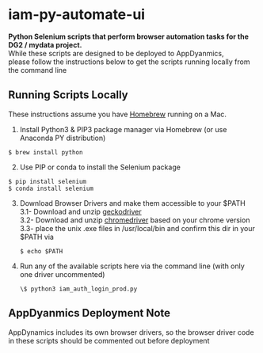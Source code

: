 # iam-py-automate-ui

**Python Selenium scripts that perform browser automation tasks for the DG2 / mydata project.**<br />
While these scripts are designed to be deployed to AppDyanmics, <br />
please follow the instructions below to get the scripts running locally from the command line

## Running Scripts Locally

These instructions assume you have [Homebrew](https://brew.sh/) running on a Mac.

1. Install Python3 & PIP3 package manager via Homebrew (or use Anaconda PY distribution)
<pre><code>$ brew install python</code></pre>
2. Use PIP or conda to install the Selenium package
<pre>
<code>$ pip install selenium</code>
<code>$ conda install selenium</code>
</pre>

3. Download Browser Drivers and make them accessible to your $PATH<br />
    3.1- Download and unzip [geckodriver](https://github.com/mozilla/geckodriver/releases/tag/v0.26.0)  
    3.2- Download and unzip [chromedriver](https://chromedriver.chromium.org/downloads) based on your chrome version<br />
    3.3- place the unix .exe files in /usr/local/bin and confirm this dir in your $PATH via
   <pre><code>$ echo $PATH</code></pre>
4. Run any of the available scripts here via the command line (with only one driver uncommented)
   <pre><code>\$ python3 iam_auth_login_prod.py</code></pre>

## AppDyanmics Deployment Note

AppDynamics includes its own browser drivers, so the browser driver code in these scripts
should be commented out before deployment
